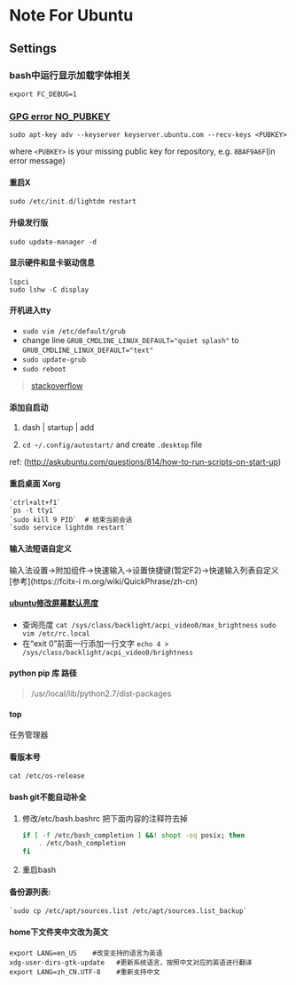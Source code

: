 Note For Ubuntu
===============

Settings
--------

### bash中运行显示加载字体相关

    export FC_DEBUG=1

### [GPG error NO_PUBKEY](http://askubuntu.com/a/15272/537695)

    sudo apt-key adv --keyserver keyserver.ubuntu.com --recv-keys <PUBKEY>

where `<PUBKEY>` is your missing public key for repository, e.g. `8BAF9A6F`(in error message)


#### 重启X

    sudo /etc/init.d/lightdm restart

#### 升级发行版

    sudo update-manager -d

#### 显示硬件和显卡驱动信息

    lspci
    sudo lshw -C display

#### 开机进入tty

- `sudo vim /etc/default/grub`
- change line `GRUB_CMDLINE_LINUX_DEFAULT="quiet splash"` to
    `GRUB_CMDLINE_LINUX_DEFAULT="text"`
- `sudo update-grub`
- `sudo reboot`

> [stackoverflow](http://askubuntu.com/questions/148717/how-do-i-boot-into-the-console-and-then-launch-the-ubuntu-desktop-from-it)

#### 添加自启动

1. dash | startup | add

2. `cd ~/.config/autostart/` and create `.desktop` file

ref: (http://askubuntu.com/questions/814/how-to-run-scripts-on-start-up)

#### 重启桌面 Xorg

    `ctrl+alt+f1`
    `ps -t tty1`
    `sudo kill 9 PID`  # 结束当前会话
    `sudo service lightdm restart`

#### 输入法短语自定义

输入法设置->附加组件->快速输入->设置快捷键(暂定F2)->快速输入列表自定义
[参考](https://fcitx-i m.org/wiki/QuickPhrase/zh-cn)

#### [ubuntu修改屏幕默认亮度](http://blog.csdn.net/hustrains/article/details/8469633)

- 查询亮度
    `cat /sys/class/backlight/acpi_video0/max_brightness`
    `sudo vim /etc/rc.local`
- 在“exit 0”前面一行添加一行文字
    `echo 4 > /sys/class/backlight/acpi_video0/brightness`

#### python pip 库 路径

> /usr/local/lib/python2.7/dist-packages

#### top

任务管理器

#### 看版本号

`cat /etc/os-release`

#### bash git不能自动补全

1. 修改/etc/bash.bashrc
    把下面内容的注释符去掉

    ``` bash
    if [ -f /etc/bash_completion ] &&! shopt -oq posix; then
        . /etc/bash_completion
    fi
    ```

2. 重启bash

#### 备份源列表:

    `sudo cp /etc/apt/sources.list /etc/apt/sources.list_backup`

#### home下文件夹中文改为英文

``` shell
export LANG=en_US    #改变支持的语言为英语
xdg-user-dirs-gtk-update   #更新系统语言，按照中文对应的英语进行翻译
export LANG=zh_CN.UTF-8    #重新支持中文
```


